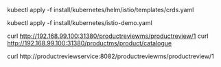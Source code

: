 kubectl apply -f install/kubernetes/helm/istio/templates/crds.yaml

kubectl apply -f install/kubernetes/istio-demo.yaml

curl http://192.168.99.100:31380/productreviewms/productreview/1
curl http://192.168.99.100:31380/productms/product/catalogue

curl http://productreviewservice:8082/productreviewms/productreview/1